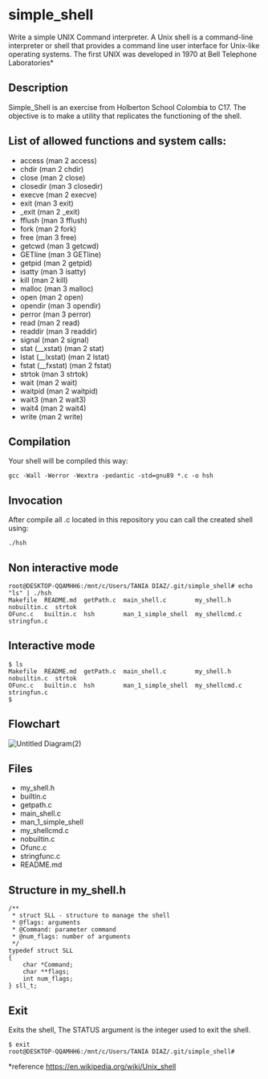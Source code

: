# simple_shell
Write a simple UNIX Command interpreter.
A Unix shell is a command-line interpreter or shell that provides a command line user interface for Unix-like operating systems. The first UNIX was developed in 1970 at Bell Telephone Laboratories*

## Description
Simple_Shell is an exercise from Holberton School Colombia to C17. The objective is to make a utility that replicates the functioning of the shell.

## List of allowed functions and system calls:
- access (man 2 access)
- chdir (man 2 chdir)
- close (man 2 close)
- closedir (man 3 closedir)
- execve (man 2 execve)
- exit (man 3 exit)
- _exit (man 2 _exit)
- fflush (man 3 fflush)
- fork (man 2 fork)
- free (man 3 free)
- getcwd (man 3 getcwd)
- GETline (man 3 GETline)
- getpid (man 2 getpid)
- isatty (man 3 isatty)
- kill (man 2 kill)
- malloc (man 3 malloc)
- open (man 2 open)
- opendir (man 3 opendir)
- perror (man 3 perror)
- read (man 2 read)
- readdir (man 3 readdir)
- signal (man 2 signal)
- stat (__xstat) (man 2 stat)
- lstat (__lxstat) (man 2 lstat)
- fstat (__fxstat) (man 2 fstat)
- strtok (man 3 strtok)
- wait (man 2 wait)
- waitpid (man 2 waitpid)
- wait3 (man 2 wait3)
- wait4 (man 2 wait4)
- write (man 2 write)

## Compilation
Your shell will be compiled this way:

```
gcc -Wall -Werror -Wextra -pedantic -std=gnu89 *.c -o hsh
```
## Invocation
After compile all .c located in this repository you can call the created shell using:
```
./hsh
```
## Non interactive mode
```
root@DESKTOP-QQAMHH6:/mnt/c/Users/TANIA DIAZ/.git/simple_shell# echo "ls" | ./hsh
Makefile  README.md  getPath.c  main_shell.c        my_shell.h     nobuiltin.c  strtok
OFunc.c   builtin.c  hsh        man_1_simple_shell  my_shellcmd.c  stringfun.c
```
## Interactive mode 
```
$ ls
Makefile  README.md  getPath.c  main_shell.c        my_shell.h     nobuiltin.c  strtok
OFunc.c   builtin.c  hsh        man_1_simple_shell  my_shellcmd.c  stringfun.c
$
```
## Flowchart
![Untitled Diagram(2)](https://user-images.githubusercontent.com/98775997/164135193-62dd3e0d-c257-45d5-952e-1c02f8be8d8f.jpg)

## Files
- my_shell.h
- builtin.c
- getpath.c
- main_shell.c
- man_1_simple_shell
- my_shellcmd.c
- nobuiltin.c
- Ofunc.c
- stringfunc.c
- README.md

## Structure in my_shell.h
```
/**
 * struct SLL - structure to manage the shell
 * @flags: arguments
 * @Command: parameter command
 * @num_flags: number of arguments
 */
typedef struct SLL
{
	char *Command;
	char **flags;
	int num_flags;
} sll_t;
```
## Exit 
Exits the shell, The STATUS argument is the integer used to exit the shell.
```
$ exit
root@DESKTOP-QQAMHH6:/mnt/c/Users/TANIA DIAZ/.git/simple_shell# 
```
*reference https://en.wikipedia.org/wiki/Unix_shell
